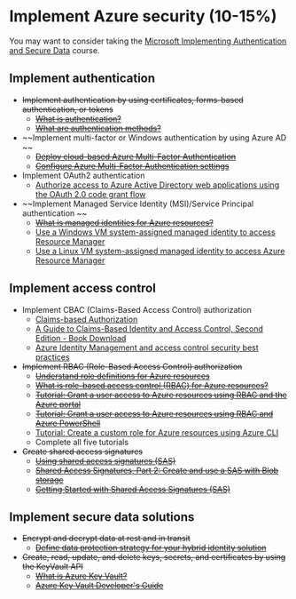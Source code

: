# Implement Azure security (10-15%)

You may want to consider taking the [Microsoft Implementing Authentication and Secure Data](https://cloudsociety.fastlane.live/courses/course-v1:Microsoft+AZ-300.5+2018_T3/info) course.

## Implement authentication 
* ~~Implement authentication by using certificates, forms-based authentication, or tokens~~
    * ~~[What is authentication?](https://docs.microsoft.com/en-us/azure/active-directory/develop/authentication-scenarios)~~
    * ~~[What are authentication methods?](https://docs.microsoft.com/en-us/azure/active-directory/authentication/concept-authentication-methods)~~
* ~~Implement multi-factor or Windows authentication by using Azure AD ~~
    * ~~[Deploy cloud-based Azure Multi-Factor Authentication](https://docs.microsoft.com/en-us/azure/active-directory/authentication/howto-mfa-getstarted)~~
    * ~~[Configure Azure Multi-Factor Authentication settings](https://docs.microsoft.com/en-us/azure/active-directory/authentication/howto-mfa-mfasettings)~~
* Implement OAuth2 authentication
    * [Authorize access to Azure Active Directory web applications using the OAuth 2.0 code grant flow](https://docs.microsoft.com/en-us/azure/active-directory/develop/v1-protocols-oauth-code)
* ~~Implement Managed Service Identity (MSI)/Service Principal authentication ~~
    * ~~[What is managed identities for Azure resources?](https://docs.microsoft.com/en-us/azure/active-directory/managed-identities-azure-resources/overview)~~
    * [Use a Windows VM system-assigned managed identity to access Resource Manager](https://docs.microsoft.com/en-us/azure/active-directory/managed-identities-azure-resources/tutorial-windows-vm-access-arm)
    * [Use a Linux VM system-assigned managed identity to access Azure Resource Manager](https://docs.microsoft.com/en-us/azure/active-directory/managed-identities-azure-resources/tutorial-linux-vm-access-arm)

## Implement access control 
* Implement CBAC (Claims-Based Access Control) authorization
    * [Claims-based Authorization](https://docs.microsoft.com/en-us/dotnet/framework/security/claims-based-authorization-using-wif#claims-based-authorization)
    * [A Guide to Claims-Based Identity and Access Control, Second Edition - Book Download](https://www.microsoft.com/en-us/download/details.aspx?id=28362)
    * [Azure Identity Management and access control security best practices](https://docs.microsoft.com/en-us/azure/security/azure-security-identity-management-best-practices)
* ~~Implement RBAC (Role-Based Access Control) authorization~~
    * ~~[Understand role definitions for Azure resources](https://docs.microsoft.com/en-us/azure/role-based-access-control/role-definitions)~~
    * ~~[What is role-based access control (RBAC) for Azure resources?](https://docs.microsoft.com/en-us/azure/role-based-access-control/overview)~~
    * ~~[Tutorial: Grant a user access to Azure resources using RBAC and the Azure portal](https://docs.microsoft.com/en-us/azure/role-based-access-control/quickstart-assign-role-user-portal)~~
    * ~~[Tutorial: Grant a user access to Azure resources using RBAC and Azure PowerShell](https://docs.microsoft.com/en-us/azure/role-based-access-control/tutorial-role-assignments-user-powershell)~~
    * [Tutorial: Create a custom role for Azure resources using Azure CLI](https://docs.microsoft.com/en-us/azure/role-based-access-control/tutorial-custom-role-cli)
    * Complete all five tutorials
* ~~Create shared access signatures~~
    * ~~[Using shared access signatures (SAS)](https://docs.microsoft.com/en-us/azure/storage/common/storage-dotnet-shared-access-signature-part-1)~~
    * ~~[Shared Access Signatures, Part 2: Create and use a SAS with Blob storage](https://docs.microsoft.com/en-us/azure/storage/blobs/storage-dotnet-shared-access-signature-part-2)~~
    * ~~[Getting Started with Shared Access Signatures (SAS)](https://azure.microsoft.com/en-us/resources/samples/storage-dotnet-sas-getting-started/)~~

## Implement secure data solutions 
* ~~Encrypt and decrypt data at rest and in transit~~
    * ~~[Define data protection strategy for your hybrid identity solution](https://docs.microsoft.com/en-us/azure/active-directory/hybrid/plan-hybrid-identity-design-considerations-data-protection-strategy)~~
* ~~Create, read, update, and delete keys, secrets, and certificates by using the KeyVault API~~
    * ~~[What is Azure Key Vault?](https://docs.microsoft.com/en-us/azure/key-vault/key-vault-overview)~~
    * ~~[Azure Key Vault Developer's Guide](https://docs.microsoft.com/en-us/azure/key-vault/key-vault-developers-guide)~~


